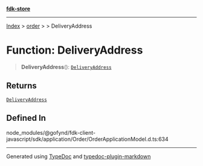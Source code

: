 [**fdk-store**](../../../README.md)
***

[Index](../../../API.md) > [order](../../README.md) > [<internal>](../README.md) > DeliveryAddress

# Function: DeliveryAddress

> **DeliveryAddress**(): [`DeliveryAddress`](../type-aliases/type-alias.DeliveryAddress.md)

## Returns

[`DeliveryAddress`](../type-aliases/type-alias.DeliveryAddress.md)

## Defined In

node\_modules/@gofynd/fdk-client-javascript/sdk/application/Order/OrderApplicationModel.d.ts:634

***
Generated using [TypeDoc](https://typedoc.org/) and [typedoc-plugin-markdown](https://www.npmjs.com/package/typedoc-plugin-markdown)
